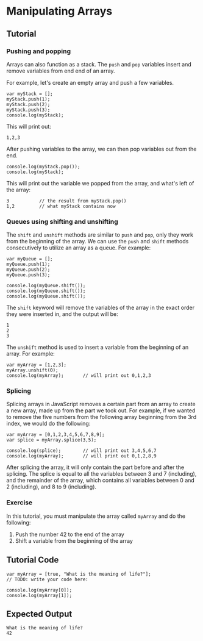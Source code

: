 # Manipulating Arrays

Tutorial
--------

### Pushing and popping

Arrays can also function as a stack. The `push` and `pop` variables insert and remove variables from end end of an array.

For example, let's create an empty array and push a few variables.

	var myStack = [];
	myStack.push(1);
	myStack.push(2);
	myStack.push(3);
	console.log(myStack);

This will print out:

	1,2,3

After pushing variables to the array, we can then pop variables out from the end.

	console.log(myStack.pop());
	console.log(myStack);

This will print out the variable we popped from the array, and what's left of the array:

	3           // the result from myStack.pop()
	1,2         // what myStack contains now

### Queues using shifting and unshifting

The `shift` and `unshift` methods are similar to `push` and `pop`, only they work from the beginning of the array. We can use the `push` and `shift` methods consecutively to utilize an array as a queue. For example:

	var myQueue = [];
	myQueue.push(1);
	myQueue.push(2);
	myQueue.push(3);

	console.log(myQueue.shift());
	console.log(myQueue.shift());
	console.log(myQueue.shift());

The `shift` keyword will remove the variables of the array in the exact order they were inserted in, and the output will be:

	1
	2
	3

The `unshift` method is used to insert a variable from the beginning of an array. For example:

	var myArray = [1,2,3];
	myArray.unshift(0);
	console.log(myArray);       // will print out 0,1,2,3

### Splicing

Splicing arrays in JavaScript removes a certain part from an array to create a new array, made up from the part we took out. For example, if we wanted to remove the five numbers from the following array beginning from the 3rd index, we would do the following:

	var myArray = [0,1,2,3,4,5,6,7,8,9];
	var splice = myArray.splice(3,5);

	console.log(splice);        // will print out 3,4,5,6,7
	console.log(myArray);       // will print out 0,1,2,8,9

After splicing the array, it will only contain the part before and after the splicing. The splice is equal to all the variables between 3 and 7 (including), and the remainder of the array, which contains all variables between 0 and 2 (including), and 8 to 9 (including).

### Exercise

In this tutorial, you must manipulate the array called `myArray` and do the following:

1. Push the number 42 to the end of the array
2. Shift a variable from the beginning of the array

Tutorial Code
-------------

	var myArray = [true, "What is the meaning of life?"];
	// TODO: write your code here:
	
	console.log(myArray[0]);
	console.log(myArray[1]);

Expected Output
---------------

	What is the meaning of life?
	42
